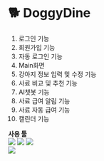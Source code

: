 # 🐕 DoggyDine

1. 로그인 기능<br>
2. 회원가입 기능<br>
3. 자동 로그인 기능<br>
4. Main화면<br>
5. 강아지 정보 입력 및 수정 기능<br>
6. 사료 비교 및 추천 기능<br>
7. AI챗봇 기능<br>
8. 사료 급여 알림 기능<br>
9. 사료 자동 급여 기능<br>
10. 캘린더 기능<br>

**사용 툴**<br>
<img src="https://img.shields.io/badge/Android-3DDC84?style=for-the-badge&logo=Android&logoColor=white"/>
<img src="https://img.shields.io/badge/Java-007396?style=for-the-badge&logo=Java&logoColor=white"/>
<img src="https://img.shields.io/badge/Gradle-02303A.svg?style=for-the-badge&logo=Gradle&logoColor=white)"/><br>
<img src="https://img.shields.io/badge/Firebase-FFCA28?style=for-the-badge&logo=Firebase&logoColor=white"/><br>
